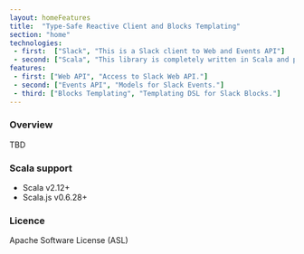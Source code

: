 ```yaml
---
layout: homeFeatures
title:  "Type-Safe Reactive Client and Blocks Templating"
section: "home"
technologies:
 - first:  ["Slack", "This is a Slack client to Web and Events API"]
 - second: ["Scala", "This library is completely written in Scala and provides Scala API"]
features:
 - first: ["Web API", "Access to Slack Web API."]
 - second: ["Events API", "Models for Slack Events."]
 - third: ["Blocks Templating", "Templating DSL for Slack Blocks."]
---
```

### Overview
TBD

### Scala support
- Scala v2.12+
- Scala.js v0.6.28+

### Licence
Apache Software License (ASL)